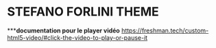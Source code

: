 # STEFANO FORLINI THEME

*****documentation pour le player vidéo**
https://freshman.tech/custom-html5-video/#click-the-video-to-play-or-pause-it
